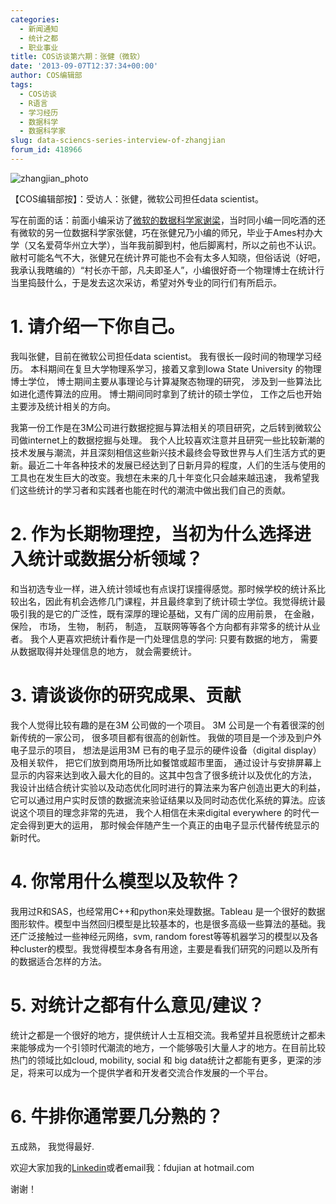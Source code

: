 ```yaml
---
categories:
  - 新闻通知
  - 统计之都
  - 职业事业
title: COS访谈第六期：张健（微软）
date: '2013-09-07T12:37:34+00:00'
author: COS编辑部
tags:
  - COS访谈
  - R语言
  - 学习经历
  - 数据科学
  - 数据科学家
slug: data-sciencs-series-interview-of-zhangjian
forum_id: 418966
---
```


![zhangjian_photo](https://uploads.cosx.org/2013/08/zhangjian_photo.jpg)

【COS编辑部按】：受访人：张健，微软公司担任data scientist。

写在前面的话：前面小编采访了[微软的数据科学家谢梁](/2013/08/interview_of_xie_liang/)，当时同小编一同吃酒的还有微软的另一位数据科学家张健，巧在张健兄乃小编的师兄，毕业于Ames村办大学（又名爱荷华州立大学），当年我前脚到村，他后脚离村，所以之前也不认识。敝村可能名气不大，张健兄在统计界可能也不会有太多人知晓，但俗话说（好吧，我承认我瞎编的）“村长亦干部，凡夫即圣人”，小编很好奇一个物理博士在统计行当里捣鼓什么，于是发去这次采访，希望对外专业的同行们有所启示。 <!--more-->

# 1. 请介绍一下你自己。
  
我叫张健，目前在微软公司担任data scientist。 我有很长一段时间的物理学习经历。 本科期间在复旦大学物理系学习，接着又拿到Iowa State University 的物理博士学位， 博士期间主要从事理论与计算凝聚态物理的研究， 涉及到一些算法比如进化遗传算法的应用。 博士期间同时拿到了统计的硕士学位， 工作之后也开始主要涉及统计相关的方向。

我第一份工作是在3M公司进行数据挖掘与算法相关的项目研究，之后转到微软公司做internet上的数据挖掘与处理。 我个人比较喜欢注意并且研究一些比较新潮的技术发展与潮流，并且深刻相信这些新兴技术最终会导致世界与人们生活方式的更新。最近二十年各种技术的发展已经达到了日新月异的程度，人们的生活与使用的工具也在发生巨大的改变。我想在未来的几十年变化只会越来越迅速， 我希望我们这些统计的学习者和实践者也能在时代的潮流中做出我们自己的贡献。

# 2. 作为长期物理控，当初为什么选择进入统计或数据分析领域？

和当初选专业一样，进入统计领域也有点误打误撞得感觉。那时候学校的统计系比较出名，因此有机会选修几门课程，并且最终拿到了统计硕士学位。我觉得统计最吸引我的是它的广泛性，既有深厚的理论基础，又有广阔的应用前景， 在金融， 保险， 市场， 生物， 制药， 制造， 互联网等等各个方向都有非常多的统计从业者。 我个人更喜欢把统计看作是一门处理信息的学问: 只要有数据的地方， 需要从数据取得并处理信息的地方， 就会需要统计。

# 3. 请谈谈你的研究成果、贡献

我个人觉得比较有趣的是在3M 公司做的一个项目。 3M 公司是一个有着很深的创新传统的一家公司， 很多项目都有很高的创新性。 我做的项目是一个涉及到户外电子显示的项目， 想法是运用3M 已有的电子显示的硬件设备（digital display）及相关软件， 把它们放到商用场所比如餐馆或超市里面， 通过设计与安排屏幕上显示的内容来达到收入最大化的目的。这其中包含了很多统计以及优化的方法， 我设计出结合统计实验以及动态优化同时进行的算法来为客户创造出更大的利益，它可以通过用户实时反馈的数据流来验证结果以及同时动态优化系统的算法。应该说这个项目的理念非常的先进， 我个人相信在未来digital everywhere 的时代一定会得到更大的运用， 那时候会伴随产生一个真正的由电子显示代替传统显示的新时代。

# 4. 你常用什么模型以及软件？

我用过R和SAS，也经常用C++和python来处理数据。Tableau 是一个很好的数据图形软件。模型中当然回归模型是比较基本的，也是很多高级一些算法的基础。我还广泛接触过一些神经元网络，svm, random forest等等机器学习的模型以及各种cluster的模型。我觉得模型本身各有用途，主要是看我们研究的问题以及所有的数据适合怎样的方法。

# 5. 对统计之都有什么意见/建议？

统计之都是一个很好的地方，提供统计人士互相交流。我希望并且祝愿统计之都未来能够成为一个引领时代潮流的地方，一个能够吸引大量人才的地方。在目前比较热门的领域比如cloud, mobility, social 和 big data统计之都能有更多，更深的涉足，将来可以成为一个提供学者和开发者交流合作发展的一个平台。

# 6. 牛排你通常要几分熟的？

五成熟， 我觉得最好.

欢迎大家加我的[Linkedin](http://www.linkedin.com/profile/view?id=57165019)或者email我：fdujian at hotmail.com

谢谢！

